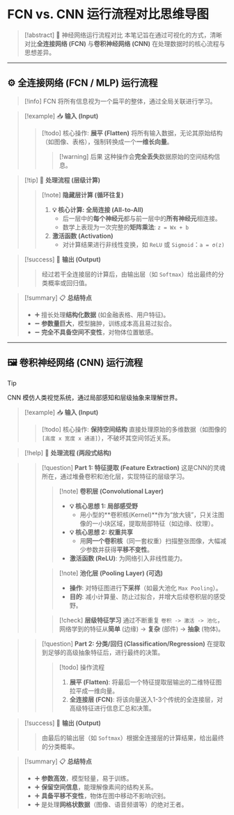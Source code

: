 # FCN vs. CNN 运行流程对比思维导图

> [!abstract] 🧠 神经网络运行流程对比
> 本笔记旨在通过可视化的方式，清晰对比**全连接网络 (FCN)** 与**卷积神经网络 (CNN)** 在处理数据时的核心流程与思想差异。

---

## ⚙️ 全连接网络 (FCN / MLP) 运行流程

> [!info]
> FCN 将所有信息视为一个扁平的整体，通过全局关联进行学习。

> [!example] 📥 **输入 (Input)**
> > [!todo] 核心操作: **展平 (Flatten)**
> > 将所有输入数据，无论其原始结构（如图像、表格），强制转换成一个**一维长向量**。
> >
> > > [!warning] 后果
> > > 这种操作会**完全丢失**数据原始的空间结构信息。

> [!tip] 🔄 **处理流程 (层级计算)**
> > [!note] **隐藏层计算 (循环往复)**
> > 1. **💡 核心计算: 全局连接 (All-to-All)**
> >    - 后一层中的**每个神经元**都与前一层中的**所有神经元**相连接。
> >    - 数学上表现为一次完整的**矩阵乘法**: `z = Wx + b`
> > 2. **激活函数 (Activation)**
> >    - 对计算结果进行非线性变换，如 `ReLU` 或 `Sigmoid`：`a = σ(z)`

> [!success] 🎯 **输出 (Output)**
> > 经过若干全连接层的计算后，由输出层（如 `Softmax`）给出最终的分类概率或回归值。

> [!summary] 📋 **总结特点**
> - ➕ 擅长处理**结构化数据** (如金融表格、用户特征)。
> - ➖ **参数量巨大**，模型臃肿，训练成本高且易过拟合。
> - ➖ **完全不具备空间不变性**，对物体位置敏感。

---

## 🖼️ 卷积神经网络 (CNN) 运行流程

> [!tip]
> CNN 模仿人类视觉系统，通过局部感知和层级抽象来理解世界。

> [!example] 📥 **输入 (Input)**
> > [!todo] 核心操作: **保持空间结构**
> > 直接处理原始的多维数据（如图像的 `[高度 x 宽度 x 通道]`），不破坏其空间邻近关系。

> [!help] 🔄 **处理流程 (两段式结构)**

> > [!question] **Part 1: 特征提取 (Feature Extraction)**
> > 这是CNN的灵魂所在，通过堆叠卷积和池化层，实现特征的层级学习。
> >
> > > [!note] **卷积层 (Convolutional Layer)**
> > > - **💡 核心思想 1: 局部感受野**
> > >   - 用小型的**卷积核(Kernel)**作为“放大镜”，只关注图像的一小块区域，提取局部特征（如边缘、纹理）。
> > > - **💡 核心思想 2: 权重共享**
> > >   - 用**同一个卷积核**（同一套权重）扫描整张图像，大幅减少参数并获得**平移不变性**。
> > > - **激活函数 (ReLU)**: 为网络引入非线性能力。
> >
> > > [!note] **池化层 (Pooling Layer) (可选)**
> > > - **操作**: 对特征图进行**下采样**（如最大池化 `Max Pooling`）。
> > > - **目的**: 减小计算量、防止过拟合，并增大后续卷积层的感受野。
> >
> > > [!check] **层级特征学习**
> > > 通过不断重复 `卷积 -> 激活 -> 池化`，网络学到的特征从**简单** (边缘) -> **复杂** (部件) -> **抽象** (物体)。

> > [!question] **Part 2: 分类/回归 (Classification/Regression)**
> > 在提取到足够的高级抽象特征后，进行最终的决策。
> >
> > > [!todo] 操作流程
> > > 1. **展平 (Flatten)**: 将最后一个特征提取层输出的二维特征图拉平成一维向量。
> > > 2. **全连接层 (FCN)**: 将该向量送入1-3个传统的全连接层，对高级特征进行信息汇总和决策。

> [!success] 🎯 **输出 (Output)**
> > 由最后的输出层（如 `Softmax`）根据全连接层的计算结果，给出最终的分类概率。

> [!summary] 📋 **总结特点**
> - ➕ **参数高效**，模型轻量，易于训练。
> - ➕ **保留空间信息**，能理解像素间的结构关系。
> - ➕ **具备平移不变性**，物体在图中移动不影响识别。
> - ➕ 是处理**网格状数据**（图像、语音频谱等）的绝对王者。